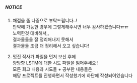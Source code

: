 ##### NOTICE

1) 채점을 좀 나중으로 부탁드립니다..!  
 만약에 가능한 경우에 그렇게해주시면 너무 감사하겠습니다ㅠㅠ  
 노력한것 대비해서,,  
 결과물들을 잘 정리해내지 못해서  
 결과물들 조금 더 정리해서 오고 싶습니다!  
 
 2) 멋진 작사가 파일을 먼저 보신 후에  
 양방향 LSTM에 대한 시도 파일을 읽어주세요 !  
 모든 회고 내용과 시도들 + 공부한 내용들은  
 해당 프로젝트를 진행하면서 작성했기에 하단에 작성되어있습니다  
